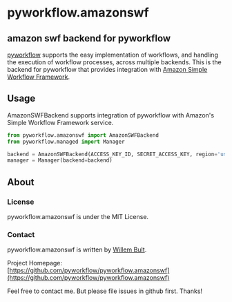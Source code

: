# pyworkflow.amazonswf

## amazon swf backend for pyworkflow

[pyworkflow](http://github.com/pyworkflow/pyworkflow) supports the easy implementation of workflows, and handling the
execution of workflow processes, across multiple backends. This is the
backend for pyworkflow that provides integration with [Amazon Simple Workflow Framework](http://aws.amazon.com/swf/).

## Usage

AmazonSWFBackend supports integration of pyworkflow with Amazon's Simple
Workflow Framework service.

````python
from pyworkflow.amazonswf import AmazonSWFBackend
from pyworkflow.managed import Manager

backend = AmazonSWFBackend(ACCESS_KEY_ID, SECRET_ACCESS_KEY, region='us-east-1', domain='foo.bar')
manager = Manager(backend=backend)
````

## About

### License

pyworkflow.amazonswf is under the MIT License.

### Contact

pyworkflow.amazonswf is written by [Willem Bult](https://github.com/willembult).

Project Homepage: [https://github.com/pyworkflow/pyworkflow.amazonswf](https://github.com/pyworkflow/pyworkflow.amazonswf)

Feel free to contact me. But please file issues in github first. Thanks!
